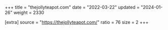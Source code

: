 +++
title = "thejollyteapot.com"
date = "2022-03-22"
updated = "2024-01-26"
weight = 2330

[extra]
source = "https://thejollyteapot.com/"
ratio = 76
size = 2
+++

